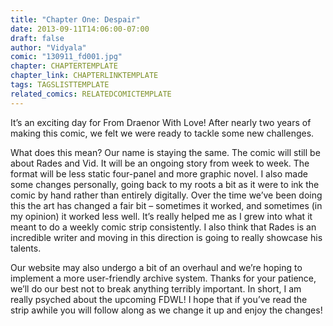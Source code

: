 ```yaml
---
title: "Chapter One: Despair"
date: 2013-09-11T14:06:00-07:00
draft: false
author: "Vidyala"
comic: "130911_fd001.jpg"
chapter: CHAPTERTEMPLATE
chapter_link: CHAPTERLINKTEMPLATE
tags: TAGSLISTTEMPLATE
related_comics: RELATEDCOMICTEMPLATE
---
```


It’s an exciting day for From Draenor With Love! After nearly two years of making this comic, we felt we were ready to tackle some new challenges.


What does this mean? Our name is staying the same. The comic will still be about Rades and Vid. It will be an ongoing story from week to week. The format will be less static four-panel and more graphic novel. I also made some changes personally, going back to my roots a bit as it were to ink the comic by hand rather than entirely digitally. Over the time we’ve been doing this the art has changed a fair bit – sometimes it worked, and sometimes (in my opinion) it worked less well. It’s really helped me as I grew into what it meant to do a weekly comic strip consistently. I also think that Rades is an incredible writer and moving in this direction is going to really showcase his talents.


Our website may also undergo a bit of an overhaul and we’re hoping to implement a more user-friendly archive system. Thanks for your patience, we’ll do our best not to break anything terribly important. In short, I am really psyched about the upcoming FDWL! I hope that if you’ve read the strip awhile you will follow along as we change it up and enjoy the changes!

